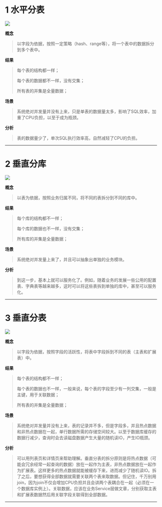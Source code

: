 # 1 **水平分表**

![](https://i-blog.csdnimg.cn/blog_migrate/b642428137b608d320f219fac3ee7afd.png#pic_center)

**概念**

> 以字段为依据，按照一定策略（hash、range等），将一个表中的数据拆分到多个表中。

**结果**

> 每个表的结构都一样；
>
> 每个表的数据都不一样，没有交集；
>
> 所有表的并集是全量数据；

**场景**

> 系统绝对并发量并没有上来，只是单表的数据量太多，影响了SQL效率，加重了CPU负担，以至于成为瓶颈。

**分析**

> 表的数据量少了，单次SQL执行效率高，自然减轻了CPU的负担。

***

# 2 **垂直分库**

![](https://i-blog.csdnimg.cn/blog_migrate/a0ec898b6fe5bf116162f429d48499c7.png#pic_center)

**概念**

> 以表为依据，按照业务归属不同，将不同的表拆分到不同的库中。

**结果**

> 每个库的结构都不一样；
>
> 每个库的数据也不一样，没有交集；
>
> 所有库的并集是全量数据；

**场景**

> 系统绝对并发量上来了，并且可以抽象出单独的业务模块。

**分析**

> 到这一步，基本上就可以服务化了。例如，随着业务的发展一些公用的配置表、字典表等越来越多，这时可以将这些表拆到单独的库中，甚至可以服务化。

***

# 3 **垂直分表**

![](https://i-blog.csdnimg.cn/blog_migrate/3b880ff072413a211f638bdcb8fcd16e.png#pic_center)

**概念**

> 以字段为依据，按照字段的活跃性，将表中字段拆到不同的表（主表和扩展表）中。

**结果**

> 每个表的结构都不一样；
>
> 每个表的数据也不一样，一般来说，每个表的字段至少有一列交集，一般是主键，用于关联数据；
>
> 所有表的并集是全量数据；

**场景**

> 系统绝对并发量并没有上来，表的记录并不多，但是字段多，并且热点数据和非热点数据在一起，单行数据所需的存储空间较大。以至于数据库缓存的数据行减少，查询时会去读磁盘数据产生大量的随机读IO，产生IO瓶颈。

**分析**

> 可以用列表页和详情页来帮助理解。垂直分表的拆分原则是将热点数据（可能会冗余经常一起查询的数据）放在一起作为主表，非热点数据放在一起作为扩展表。这样更多的热点数据就能被缓存下来，进而减少了随机读IO。拆了之后，要想获得全部数据就需要关联两个表来取数据。但记住，千万别用join，因为join不仅会增加CPU负担并且会讲两个表耦合在一起（必须在一个数据库实例上）。关联数据，应该在业务Service层做文章，分别获取主表和扩展表数据然后用关联字段关联得到全部数据。
>

***

